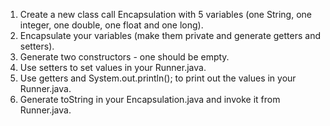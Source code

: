 1) Create a new class call Encapsulation with 5 variables (one String, one integer, one double, one float and one long).
2) Encapsulate your variables (make them private and generate getters and setters).
3) Generate two constructors - one should be empty.
4) Use setters to set values in your Runner.java.
5) Use getters and System.out.println(); to print out the values in your Runner.java.
6) Generate toString in your Encapsulation.java and invoke it from Runner.java.
